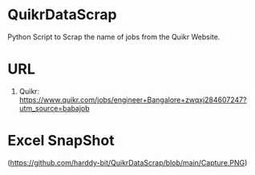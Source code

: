 # QuikrDataScrap
Python Script to Scrap the name of jobs from the Quikr Website.

# URL
1. Quikr: https://www.quikr.com/jobs/engineer+Bangalore+zwqxj284607247?utm_source=babajob

# Excel SnapShot
(https://github.com/harddy-bit/QuikrDataScrap/blob/main/Capture.PNG)


